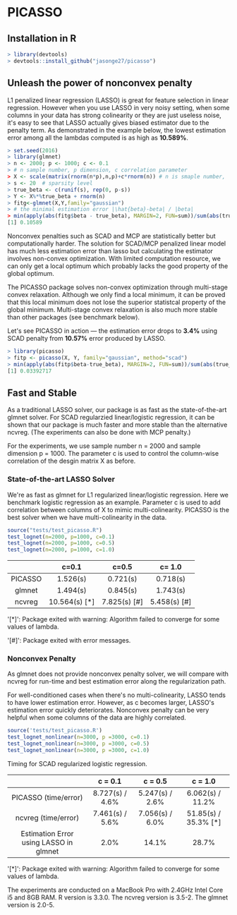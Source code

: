 # PICASSO
## Installation in R

```R
> library(devtools)
> devtools::install_github("jasonge27/picasso")
```



## Unleash the power of nonconvex penalty

L1 penalized linear regression (LASSO) is great for feature selection in linear regression. However when you use LASSO in very noisy setting, when some columns in your data has strong colinearity or they are just useless noise, it's easy to see that LASSO actually gives biased estimator due to the penalty term. As demonstrated in the example below, the lowest estimation error among all the lambdas computed is as high as **10.589%**.

```R
> set.seed(2016)
> library(glmnet)
> n <- 2000; p <- 1000; c <- 0.1
> # n sample number, p dimension, c correlation parameter
> X <- scale(matrix(rnorm(n*p),n,p)+c*rnorm(n)) # n is smaple number, 
> s <- 20  # sparsity level
> true_beta <- c(runif(s), rep(0, p-s))
> Y <- X%*%true_beta + rnorm(n)
> fitg<-glmnet(X,Y,family="gaussian")
> # the minimal estimation error |\hat{beta}-beta| / |beta|
> min(apply(abs(fitg$beta - true_beta), MARGIN=2, FUN=sum))/sum(abs(true_beta))
[1] 0.10589
```



Nonconvex penalties such as SCAD and MCP are statistically better but computationally harder. The solution for SCAD/MCP penalized linear model has much less estimation error than lasso but calculating the estimator involves non-convex optimization. With limited computation resource, we can only get a local optimum which probably lacks the good property of the global optimum. 

The PICASSO package solves non-convex optimization through multi-stage convex relaxation. Although we only find a local minimum, it can be proved that this local minimum does not lose the superior statistcal property of the global minimum. Multi-stage convex relaxation is also much more stable than other packages (see benchmark below). 

Let's see PICASSO in action — the estimation error drops to **3.4%** using SCAD penalty from **10.57%** error produced by LASSO.

```R
> library(picasso)
> fitp <- picasso(X, Y, family="gaussian", method="scad")
> min(apply(abs(fitp$beta-true_beta), MARGIN=2, FUN=sum))/sum(abs(true_beta))
[1] 0.03392717
```



## Fast and Stable

As a traditional LASSO solver, our package is as fast as the state-of-the-art glmnet solver. For SCAD regularzied linear/logistic regression, it can be shown that our package is much faster and more stable than the alternative ncvreg. (The experiments can also be done with MCP penalty.)

For the experiments, we use sample number n = 2000 and sample dimension p = 1000. The parameter c is used to control the column-wise correlation of the desgin matrix X as before.

### State-of-the-art LASSO Solver

We're as fast as glmnet for L1 regularized linear/logistic regression. Here we benchmark logistic regression as an example. Parameter c is used to add correlation between columns of X to mimic multi-colinearity. PICASSO is the best solver when we have multi-colinearity in the data.

```R
source("tests/test_picasso.R")
test_lognet(n=2000, p=1000, c=0.1)
test_lognet(n=2000, p=1000, c=0.5)
test_lognet(n=2000, p=1000, c=1.0)
```

|         |     c=0.1     |    c=0.5     |    c= 1.0    |
| :-----: | :-----------: | :----------: | :----------: |
| PICASSO |   1.526(s)    |   0.721(s)   |   0.718(s)   |
| glmnet  |   1.494(s)    |   0.845(s)   |   1.743(s)   |
| ncvreg  | 10.564(s) [*] | 7.825(s) [#] | 5.458(s) [#] |

'[*]': Package exited with warning: Algorithm failed to converge for some values of lambda.

'[#]': Package exited with error messages.

### Nonconvex Penalty

As glmnet does not provide nonconvex penalty solver, we will compare with ncvreg for run-time and best estimation error along the regularization path.

For well-conditioned cases when there's no multi-colinearity, LASSO tends to have lower estimation error. However, as c becomes larger, LASSO's estimation error quickly deteriorates. Nonconvex penalty can be very helpful when some columns of the data are highly correlated.

```R
source('tests/test_picasso.R')
test_lognet_nonlinear(n=3000, p =3000, c=0.1)
test_lognet_nonlinear(n=3000, p =3000, c=0.5)
test_lognet_nonlinear(n=3000, p =3000, c=1.0)
```

Timing for SCAD regularized logistic regression.

|                                        |     c = 0.1     |     c = 0.5     |       c = 1.0        |
| :------------------------------------: | :-------------: | :-------------: | :------------------: |
|          PICASSO (time/error)          | 8.727(s) / 4.6% | 5.247(s) / 2.6% |   6.062(s) / 11.2%   |
|          ncvreg (time/error)           | 7.461(s) / 5.6% | 7.056(s) / 6.0% | 51.85(s) / 35.3% [*] |
| Estimation Error using LASSO in glmnet |      2.0%       |      14.1%      |        28.7%         |

'[*]': Package exited with warning: Algorithm failed to converge for some values of lambda.

The experiments are conducted on a MacBook Pro with 2.4GHz Intel Core i5 and 8GB RAM. R version is 3.3.0. The ncvreg version is 3.5-2. The glmnet version is 2.0-5.